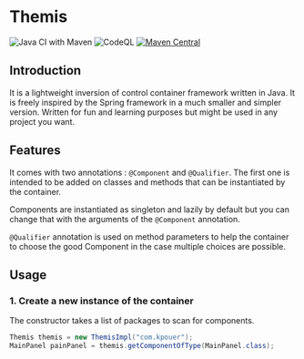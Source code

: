 # Themis
![Java CI with Maven](https://github.com/kpouer/WKTParser/workflows/Java%20CI%20with%20Maven/badge.svg)
![CodeQL](https://github.com/kpouer/WKTParser/workflows/CodeQL/badge.svg)
[![Maven Central](https://img.shields.io/maven-central/v/com.kpouer/themis)](https://central.sonatype.com/artifact/com.kpouer/wktparser/1.1.1/versions)

## Introduction

It is a lightweight inversion of control container framework written in Java.
It is freely inspired by the Spring framework in a much smaller and simpler version.
Written for fun and learning purposes but might be used in any project you want.

## Features

It comes with two annotations : `@Component` and `@Qualifier`.
The first one is intended to be added on classes and methods that can be instantiated by the container.

Components are instantiated as singleton and lazily by default but you can change that with the arguments of the 
`@Component` annotation.

`@Qualifier` annotation is used on method parameters to help the container to choose the good Component in the case
multiple choices are possible.

## Usage

### 1. Create a new instance of the container

The constructor takes a list of packages to scan for components.

```java
Themis themis = new ThemisImpl("com.kpouer");
MainPanel painPanel = themis.getComponentOfType(MainPanel.class);
```

